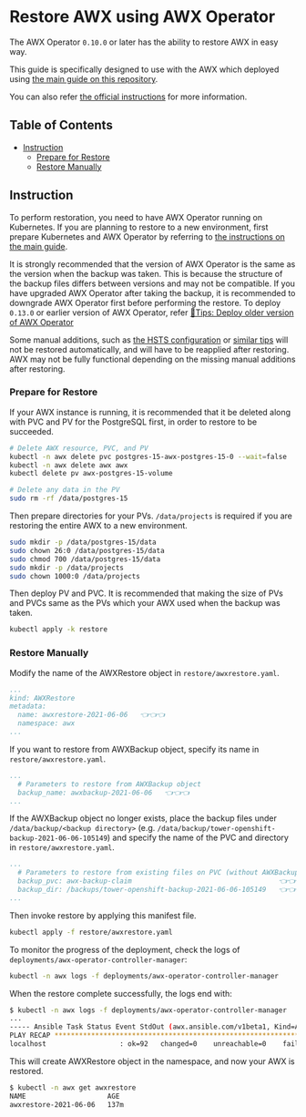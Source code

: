 <!-- omit in toc -->
# Restore AWX using AWX Operator

The AWX Operator `0.10.0` or later has the ability to restore AWX in easy way.

This guide is specifically designed to use with the AWX which deployed using [the main guide on this repository](../README.md).

You can also refer [the official instructions](https://github.com/ansible/awx-operator/tree/devel/roles/backup) for more information.

<!-- omit in toc -->
## Table of Contents

- [Instruction](#instruction)
  - [Prepare for Restore](#prepare-for-restore)
  - [Restore Manually](#restore-manually)

## Instruction

To perform restoration, you need to have AWX Operator running on Kubernetes. If you are planning to restore to a new environment, first prepare Kubernetes and AWX Operator by referring to [the instructions on the main guide](../README.md).

It is strongly recommended that the version of AWX Operator is the same as the version when the backup was taken. This is because the structure of the backup files differs between versions and may not be compatible. If you have upgraded AWX Operator after taking the backup, it is recommended to downgrade AWX Operator first before performing the restore. To deploy `0.13.0` or earlier version of AWX Operator, refer [📝Tips: Deploy older version of AWX Operator](../tips/deploy-older-operator.md)

Some manual additions, such as [the HSTS configuration](../tips/enable-hsts.md) or [similar tips](../tips/README.md) will not be restored automatically, and will have to be reapplied after restoring. AWX may not be fully functional depending on the missing manual additions after restoring.

### Prepare for Restore

If your AWX instance is running, it is recommended that it be deleted along with PVC and PV for the PostgreSQL first, in order to restore to be succeeded.

<!-- shell: restore: uninstall -->
```bash
# Delete AWX resource, PVC, and PV
kubectl -n awx delete pvc postgres-15-awx-postgres-15-0 --wait=false
kubectl -n awx delete awx awx
kubectl delete pv awx-postgres-15-volume
```

<!-- shell: restore: delete directories -->
```bash
# Delete any data in the PV
sudo rm -rf /data/postgres-15
```

Then prepare directories for your PVs. `/data/projects` is required if you are restoring the entire AWX to a new environment.

<!-- shell: restore: create directories -->
```bash
sudo mkdir -p /data/postgres-15/data
sudo chown 26:0 /data/postgres-15/data
sudo chmod 700 /data/postgres-15/data
sudo mkdir -p /data/projects
sudo chown 1000:0 /data/projects
```

Then deploy PV and PVC. It is recommended that making the size of PVs and PVCs same as the PVs which your AWX used when the backup was taken.

<!-- shell: restore: deploy -->
```bash
kubectl apply -k restore
```

### Restore Manually

Modify the name of the AWXRestore object in `restore/awxrestore.yaml`.

```yaml
...
kind: AWXRestore
metadata:
  name: awxrestore-2021-06-06   👈👈👈
  namespace: awx
...
```

If you want to restore from AWXBackup object, specify its name in `restore/awxrestore.yaml`.

```yaml
...
  # Parameters to restore from AWXBackup object
  backup_name: awxbackup-2021-06-06   👈👈👈
...
```

If the AWXBackup object no longer exists, place the backup files under `/data/backup/<backup directory>` (e.g. `/data/backup/tower-openshift-backup-2021-06-06-105149`) and specify the name of the PVC and directory in `restore/awxrestore.yaml`.

```yaml
...
  # Parameters to restore from existing files on PVC (without AWXBackup object)
  backup_pvc: awx-backup-claim                                    👈👈👈
  backup_dir: /backups/tower-openshift-backup-2021-06-06-105149   👈👈👈
...
```

Then invoke restore by applying this manifest file.

<!-- shell: restore: restore -->
```bash
kubectl apply -f restore/awxrestore.yaml
```

To monitor the progress of the deployment, check the logs of `deployments/awx-operator-controller-manager`:

<!-- shell: restore: gather logs -->
```bash
kubectl -n awx logs -f deployments/awx-operator-controller-manager
```

When the restore complete successfully, the logs end with:

```bash
$ kubectl -n awx logs -f deployments/awx-operator-controller-manager
...
----- Ansible Task Status Event StdOut (awx.ansible.com/v1beta1, Kind=AWX, awx/awx) -----
PLAY RECAP *********************************************************************
localhost                  : ok=92   changed=0    unreachable=0    failed=0    skipped=80   rescued=0    ignored=1
```

This will create AWXRestore object in the namespace, and now your AWX is restored.

<!-- shell: restore: get resources -->
```bash
$ kubectl -n awx get awxrestore
NAME                    AGE
awxrestore-2021-06-06   137m
```
